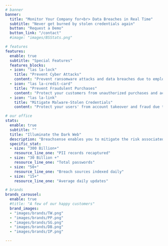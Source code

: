 ```yaml
---
# banner
banner:
  title: "Monitor Your Company for<br> Data Breaches in Real Time"
  subtitle: "Never get burned by stolen credentials again"
  button: "Request a Demo"
  button_link: "/contact"
  #image: "images/BSStats.png"

# features
features:
  enable: true
  subtitle: "Special Features"
  features_blocks:
  - icon: "las la-lock"
    title: "Prevent Cyber Attacks"
    content: "Prevent ransomware attacks and data breaches due to employee and vendor data leaks."
  - icon: "las la-credit-card"
    title: "Prevent Fraudulent Purchases"
    content: "Protect your customers from unauthorized purchases and account takeover fraud."
  - icon: "las la-link"
    title: "Mitigate Malware-Stolen Credentials"
    content: "Protect your users' from account takeover and fraud due to malware infected machines."

# our office
stats:
  enable: true
  subtitle: ""
  title: "Illuminate the Dark Web"
  description: "Breachsense enables you to mitigate the risk associated with your breached data.<br>Reset stolen employee and customer credentials before criminals exploit them."
  specific_stat:
  - size: "300 Billion+"
    resource_line_one: "PII records recaptured"
  - size: "30 Billion +"
    resource_line_one: "Total passwords"
  - size: "50+"
    resource_line_one: "Breach sources indexed daily"
  - size: "15+"
    resource_line_one: "Average daily updates"

# brands
brands_carousel:
  enable: true
  #title: "A few of our happy customers"
  brand_images:
  - "images/brands/TW.png"
  - "images/brands/PP.png"
  - "images/brands/SG.png"
  - "images/brands/DB.png"
  - "images/brands/IP.png"

---
```

